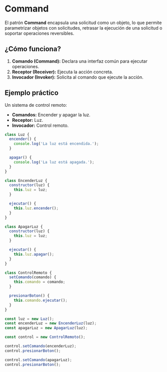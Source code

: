 
# Command

El patrón **Command** encapsula una solicitud como un objeto, lo que permite parametrizar objetos con solicitudes, retrasar la ejecución de una solicitud o soportar operaciones reversibles.

## ¿Cómo funciona?
1. **Comando (Command):** Declara una interfaz común para ejecutar operaciones.
2. **Receptor (Receiver):** Ejecuta la acción concreta.
3. **Invocador (Invoker):** Solicita al comando que ejecute la acción.

## Ejemplo práctico
Un sistema de control remoto:
- **Comandos:** Encender y apagar la luz.
- **Receptor:** Luz.
- **Invocador:** Control remoto.

```javascript
class Luz {
  encender() {
    console.log('La luz está encendida.');
  }

  apagar() {
    console.log('La luz está apagada.');
  }
}

class EncenderLuz {
  constructor(luz) {
    this.luz = luz;
  }

  ejecutar() {
    this.luz.encender();
  }
}

class ApagarLuz {
  constructor(luz) {
    this.luz = luz;
  }

  ejecutar() {
    this.luz.apagar();
  }
}

class ControlRemoto {
  setComando(comando) {
    this.comando = comando;
  }

  presionarBoton() {
    this.comando.ejecutar();
  }
}

const luz = new Luz();
const encenderLuz = new EncenderLuz(luz);
const apagarLuz = new ApagarLuz(luz);

const control = new ControlRemoto();

control.setComando(encenderLuz);
control.presionarBoton();

control.setComando(apagarLuz);
control.presionarBoton();
